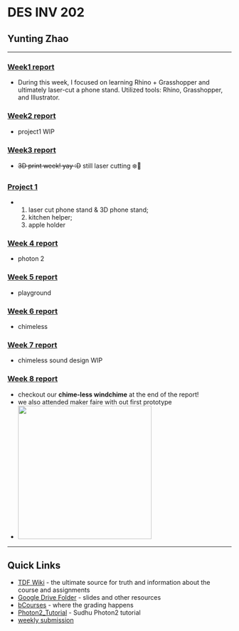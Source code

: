 # DES INV 202
## Yunting Zhao
---
### [Week1 report](weekly-reports/Week1_2023_8_30.md)
- During this week, I focused on learning Rhino + Grasshopper and ultimately laser-cut a phone stand. Utilized tools: Rhino, Grasshopper, and Illustrator.
### [Week2 report](weekly-reports/Week2_2023_9_7.md)
- project1 WIP
### [Week3 report](weekly-reports/Week3_2023_9_14.md)
- ~~3D print week! yay :D~~ still laser cutting ❄️🥶
### [Project 1](weekly-reports/Project-1-report.md)
- 1. laser cut phone stand & 3D phone stand;
  2. kitchen helper;
  3. apple holder
### [Week 4 report](weekly-reports/Week4_2023_9_21.md)
- photon 2
### [Week 5 report](weekly-reports/Week5_2023_9_28.md)
- playground
### [Week 6 report](weekly-reports/Week6_2023_10_5.md)
- chimeless
### [Week 7 report](weekly-reports/Week7_2023_10_12.md)
- chimeless sound design WIP
### [Week 8 report](weekly-reports/Week7_2023_10_19.md)
- checkout our **chime-less windchime** at the end of the report!
- we also attended maker faire with out first prototype
- <img src="https://github.com/Berkeley-MDes/tdf-fa23-YuntingZh/assets/100269093/22d7dd48-e77e-47a1-963f-ac805343c645" width="300">
---
## Quick Links ##

- [TDF Wiki](https://github.com/Berkeley-MDes/desinv-202/wiki) - the ultimate source for truth and information about the course and assignments
- [Google Drive Folder](https://drive.google.com/drive/folders/1OjFgu4llHn-2WayQFVWRKFyOkQ_WaQRx?usp=drive_link) - slides and other resources
- [bCourses](https://bcourses.berkeley.edu/courses/1528355) - where the grading happens
- [Photon2_Tutorial](https://github.com/loopstick/Photon2_Tutorial) - Sudhu Photon2 tutorial
- [weekly submission](https://tinyurl.com/DESINV202-PersonalReflections)


